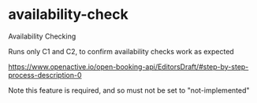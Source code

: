 # availability-check

Availability Checking

Runs only C1 and C2, to confirm availability checks work as expected

https://www.openactive.io/open-booking-api/EditorsDraft/#step-by-step-process-description-0

Note this feature is required, and so must not be set to "not-implemented"